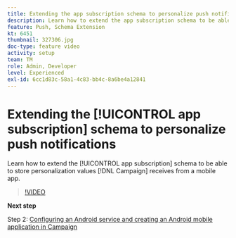 ```yaml
---
title: Extending the app subscription schema to personalize push notifications
description: Learn how to extend the app subscription schema to be able to store personalization values Campaign receives from a mobile app.
feature: Push, Schema Extension
kt: 6451
thumbnail: 327306.jpg
doc-type: feature video
activity: setup
team: TM
role: Admin, Developer
level: Experienced
exl-id: 6cc1d83c-58a1-4c83-bb4c-8a6be4a12841
---
```

# Extending the [!UICONTROL app subscription] schema to personalize push notifications

Learn how to extend the [!UICONTROL app subscription] schema to be able to store personalization values [!DNL Campaign] receives from a mobile app.

>[!VIDEO](https://video.tv.adobe.com/v/327306?quality=12&learn=on)

**Next step**

Step 2: [Configuring an Android service and creating an Android mobile application in Campaign](/help/tutorial-getting-started-with-push-notifications-for-android/configuring-an-android-service-in-campaign.md)
